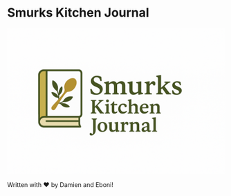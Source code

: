 # Smurks Kitchen Journal

![Logo](./static/img/logo.png)

Written with :heart: by Damien and Eboni!
